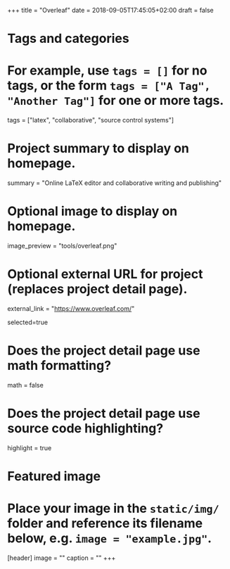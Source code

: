+++
title = "Overleaf"
date = 2018-09-05T17:45:05+02:00
draft = false

# Tags and categories
# For example, use `tags = []` for no tags, or the form `tags = ["A Tag", "Another Tag"]` for one or more tags.
tags = ["latex", "collaborative", "source control systems"]

# Project summary to display on homepage.
summary = "Online LaTeX editor and collaborative writing and publishing"

# Optional image to display on homepage.
image_preview = "tools/overleaf.png"

# Optional external URL for project (replaces project detail page).
external_link = "https://www.overleaf.com/"

selected=true

# Does the project detail page use math formatting?
math = false

# Does the project detail page use source code highlighting?
highlight = true


# Featured image
# Place your image in the `static/img/` folder and reference its filename below, e.g. `image = "example.jpg"`.
[header]
image = ""
caption = ""
+++
